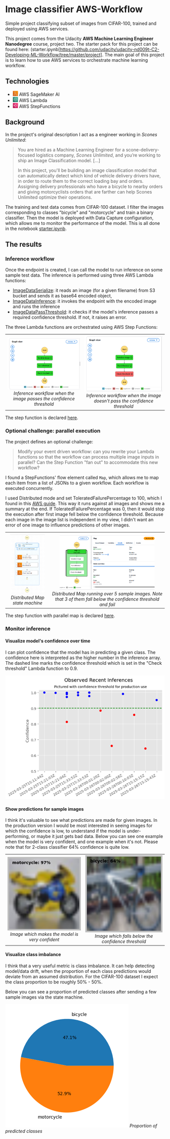 # Image classifier AWS-Workflow

Simple project classifying subset of images from CIFAR-100, trained and deployed using AWS services.

This project comes from the Udacity **AWS Machine Learning Engineer Nanodegree** course, project two. 
The starter pack for this project can be found here: 
(starter.ipynb[https://github.com/udacity/udacity-nd009t-C2-Developing-ML-Workflow/tree/master/project]. 
The main goal of this project is to learn how to use AWS services to orchestrate machine learning workflow.

## Technologies

* <img src="images/icons/Lambda.svg" width="16" height="16"> AWS SageMaker AI
* <img src="images/icons/SageMaker.svg" width="16" height="16"> AWS Lambda
* <img src="images/icons/Step Functions.svg" width="16" height="16"> AWS StepFunctions

## Background

In the project's original description I act as a engineer working in *Scones Unlimited*:
> You are hired as a Machine Learning Engineer for a scone-delivery-focused logistics company, *Scones Unlimited*,
> and you’re working to ship an Image Classification model. [...]
> 
> In this project, you'll be building an image classification model that can automatically detect which kind of vehicle
> delivery drivers have, in order to route them to the correct loading bay and orders. 
> Assigning delivery professionals who have a bicycle to nearby orders and giving motorcyclists orders that are 
> farther can help Scones Unlimited optimize their operations.

The training and test data comes from CIFAR-100 dataset. 
I filter the images corresponding to classes "bicycle" and "motorcycle" and train a binary classifier.
Then the model is deployed with Data Capture configuration, which allows me to monitor the performance of the model.
This is all done in the notebook [starter.ipynb](starter.ipynb).

## The results

### Inference workflow

Once the endpoint is created, I can call the model to run inference on some sample test data. 
The inference is performed using three AWS Lambda functions:

* [ImageDataSerialize](lambda_functions/serialize/lambda_function.py): it reads an image (for a given filename) from S3 bucket and sends it as base64 encoded object,
* [ImageDataInference](lambda_functions/inference/lambda_function.py): it invokes the endpoint with the encoded image and runs the inference
* [ImageDataPassThreshold](lambda_functions/pass_threshold/lambda_function.py): it checks if the model's inference passes a required confidence threshold.
If not, it raises an error.

The three Lambda functions are orchestrated using AWS Step Functions:

<table>
  <tr>
    <td align="center">
      <img src="images/Working_step_function.png" width="300" alt="Left Image"><br>
      <em>Inference workflow when the image passes the confidence threshold</em>
    </td>
    <td align="center">
      <img src="images/Step_function_error.png" width="300" alt="Right Image"><br>
      <em>Inference workflow when the image doesn't pass the confidence threshold</em>
    </td>
  </tr>
</table>

The step function is declared [here](state_machine_definition.json).

### Optional challenge: parallel execution

The project defines an optional challenge:
> Modify your event driven workflow: can you rewrite your Lambda functions so that the workflow can process multiple
> image inputs in parallel? Can the Step Function "fan out" to accommodate this new workflow?

I found a StepFunctions' flow element called `Map`,
which allows me to map each item from a list of JSONs to a given workflow.
Each workflow is executed concurrently.

I used Distributed mode and set ToleratedFailurePercentage to 100,
which I found in this 
[AWS guide](https://docs.aws.amazon.com/step-functions/latest/dg/state-map-distributed.html).
This way it runs against all images and shows me a summary at the end.
If ToleratedFailurePercentage was 0, then it would stop the execution after first image
fell below the confidence threshold. 
Because each image in the image list is independent in my view,
I didn't want an error of one image to influence predictions of other images.

<table>
  <tr>
    <td align="center">
      <img src="images/Step_function_parallel_definition.png" width="110" alt="Left Image"><br>
      <em>Distributed Map state machine</em>
    </td>
    <td align="center">
      <img src="images/Step_function_parallel_execution.png" width="300" alt="Right Image"><br>
      <em>Distributed Map running over 5 sample images. Note that 3 of them fall below the confidence threshold and fail</em>
    </td>
  </tr>
</table>

The step function with parallel map is declared 
[here](./parallel_state_machine_definition.json).

### Monitor inference

#### Visualize model's confidence over time

I can plot confidence that the model has in predicting a given class. 
The confidence here is interpreted as the higher number in the inference array.
The dashed line marks the confidence threshold which is set in the "Check threshold" Lambda function to 0.9.

![](images/monitoring_observed_recent_inferences.png)

#### Show predictions for sample images

I think it's valuable to see what predictions are made for given images.
In the production version I would be most interested in seeing images for which the confidence is low,
to understand if the model is under-performing, or maybe it just gets bad data.
Below you can see one example when the model is very confident, and one example when it's not.
Please note that for 2-class classifier 64% confidence is quite low.

<table>
  <tr>
    <td align="center">
      <img src="images/monitoring_sample_prediction.png" width="300" alt="Left Image"><br>
      <em>Image which makes the model is very confident</em>
    </td>
    <td align="center">
      <img src="images/monitoring_sample_prediction_low_confidence.png" width="300" alt="Right Image"><br>
      <em>Image which falls below the confidence threshold</em>
    </td>
  </tr>
</table>

#### Visualize class imbalance

I think that a very useful metric is class imbalance. 
It can help detecting model/data drift, 
when the proportion of each class predictions would deviate from an assumed distribution.
For the CIFAR-100 dataset I expect the class proportion to be roughly 50% - 50%.

Below you can see a proportion of predicted classes after sending a few sample images via the state machine.

![](images/monitoring_class_balance.png)
*Proportion of predicted classes*